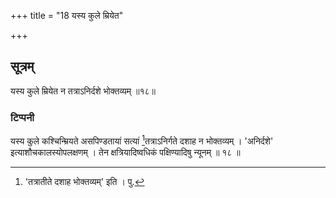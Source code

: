 +++
title = "18 यस्य कुले म्रियेत"

+++
## सूत्रम्
यस्य कुले म्रियेत न तत्राऽनिर्दशे भोक्तव्यम् ॥१८॥  
### टिप्पनी
यस्य कुले कश्चिन्म्रियते असपिण्डतायां सत्यां [^४]तत्राऽनिर्गते दशाह न भोक्तव्यम् । 'अनिर्दशे' इत्याशौचकालस्योपलक्षणम् । तेन क्षत्रियादिष्वधिकं पक्षिण्यादिषु न्यूनम् ॥ १८ ॥  

[^४]:

    'तत्रातीते दशाह भोक्तव्यम्' इति । पु.  
